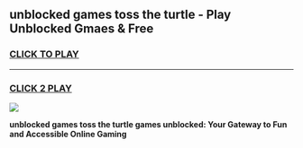 
## unblocked games toss the turtle - Play Unblocked Gmaes & Free
<h3>
<a href="https://news.freeplayer.one?title=unblocked_games_toss_the_turtle&ref=16F">CLICK TO PLAY</a></h3>
<hr>

<h3>
<a href="https://news.freeplayer.one?title=unblocked_games_toss_the_turtle&ref=16F">CLICK 2 PLAY</a>
  
</h3>

<a href="https://news.freeplayer.one?title=unblocked_games_toss_the_turtle&ref=16F/"><img src="https://clearcache.store/games.png"></a>


**unblocked games toss the turtle games unblocked: Your Gateway to Fun and Accessible Online Gaming**
